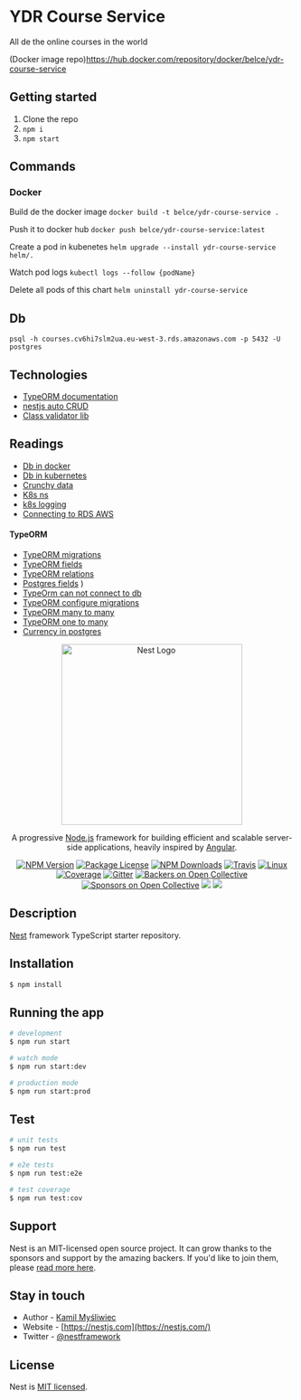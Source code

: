 # YDR Course Service
All de the online courses in the world

(Docker image repo)https://hub.docker.com/repository/docker/belce/ydr-course-service

## Getting started
1. Clone the repo
2. `npm i`
3. `npm start`

## Commands

### Docker
Build de the docker image
`docker build -t belce/ydr-course-service .`

Push it to docker hub
`docker push belce/ydr-course-service:latest`

Create a pod in kubenetes
`helm upgrade --install ydr-course-service helm/.`

Watch pod logs
`kubectl logs --follow {podName}`

Delete all pods of this chart
`helm uninstall ydr-course-service`


## Db
`psql -h courses.cv6hi7slm2ua.eu-west-3.rds.amazonaws.com -p 5432 -U postgres`

## Technologies
- [TypeORM documentation](https://typeorm.io/#/)
- [nestjs auto CRUD](https://github.com/nestjsx/crud)
- [Class validator lib](https://github.com/typestack/class-validator)

## Readings
- [Db in docker](https://vsupalov.com/database-in-docker/)
- [Db in kubernetes](https://cloud.google.com/blog/products/databases/to-run-or-not-to-run-a-database-on-kubernetes-what-to-consider)
- [Crunchy data](https://access.crunchydata.com/documentation/postgres-operator/4.3.0/installation/postgres-operator/)
- [K8s ns](https://kubernetes.io/es/docs/concepts/overview/working-with-objects/namespaces/)
- [k8s logging](https://medium.com/stakater/logging-in-kubernetes-from-container-to-visualization-99524f733d8d)
- [Connecting to RDS AWS](https://towardsdatascience.com/creating-and-connecting-a-postgresql-database-with-amazons-relational-database-service-rds-dcc9db0cd37f)

#### TypeORM
- [TypeORM migrations](https://github.com/typeorm/typeorm/blob/master/docs/migrations.md#creating-a-new-migration)
- [TypeORM fields](https://github.com/typeorm/typeorm/blob/master/docs/entities.md#column-types-for-postgres)
- [TypeORM relations](https://github.com/typeorm/typeorm/blob/master/docs/relations.md)
- [Postgres fields](https://github.com/typeorm/typeorm/blob/master/docs/entities.md#column-types-for-postgres)
)
- [TypeOrm can not connect to db](https://stackoverflow.com/questions/57951040/why-my-typeorm-cant-connect-database-in-product-mode)
- [TypeORM configure migrations](https://hackernoon.com/quick-and-easy-crud-with-nestjs-nestjsxcrud-and-testmace-t9cn313h)
- [TypeORM many to many](https://github.com/typeorm/typeorm/blob/master/docs/many-to-many-relations.md)
- [TypeORM one to many](https://github.com/typeorm/typeorm/blob/master/docs/many-to-one-one-to-many-relations.md)
- [Currency in postgres](https://rietta.com/blog/postgresql-currency-types/)

<p align="center">
  <a href="http://nestjs.com/" target="blank"><img src="https://nestjs.com/img/logo_text.svg" width="320" alt="Nest Logo" /></a>
</p>

[travis-image]: https://api.travis-ci.org/nestjs/nest.svg?branch=master
[travis-url]: https://travis-ci.org/nestjs/nest
[linux-image]: https://img.shields.io/travis/nestjs/nest/master.svg?label=linux
[linux-url]: https://travis-ci.org/nestjs/nest
  
  <p align="center">A progressive <a href="http://nodejs.org" target="blank">Node.js</a> framework for building efficient and scalable server-side applications, heavily inspired by <a href="https://angular.io" target="blank">Angular</a>.</p>
    <p align="center">
<a href="https://www.npmjs.com/~nestjscore"><img src="https://img.shields.io/npm/v/@nestjs/core.svg" alt="NPM Version" /></a>
<a href="https://www.npmjs.com/~nestjscore"><img src="https://img.shields.io/npm/l/@nestjs/core.svg" alt="Package License" /></a>
<a href="https://www.npmjs.com/~nestjscore"><img src="https://img.shields.io/npm/dm/@nestjs/core.svg" alt="NPM Downloads" /></a>
<a href="https://travis-ci.org/nestjs/nest"><img src="https://api.travis-ci.org/nestjs/nest.svg?branch=master" alt="Travis" /></a>
<a href="https://travis-ci.org/nestjs/nest"><img src="https://img.shields.io/travis/nestjs/nest/master.svg?label=linux" alt="Linux" /></a>
<a href="https://coveralls.io/github/nestjs/nest?branch=master"><img src="https://coveralls.io/repos/github/nestjs/nest/badge.svg?branch=master#5" alt="Coverage" /></a>
<a href="https://gitter.im/nestjs/nestjs?utm_source=badge&utm_medium=badge&utm_campaign=pr-badge&utm_content=body_badge"><img src="https://badges.gitter.im/nestjs/nestjs.svg" alt="Gitter" /></a>
<a href="https://opencollective.com/nest#backer"><img src="https://opencollective.com/nest/backers/badge.svg" alt="Backers on Open Collective" /></a>
<a href="https://opencollective.com/nest#sponsor"><img src="https://opencollective.com/nest/sponsors/badge.svg" alt="Sponsors on Open Collective" /></a>
  <a href="https://paypal.me/kamilmysliwiec"><img src="https://img.shields.io/badge/Donate-PayPal-dc3d53.svg"/></a>
  <a href="https://twitter.com/nestframework"><img src="https://img.shields.io/twitter/follow/nestframework.svg?style=social&label=Follow"></a>
</p>
  <!--[![Backers on Open Collective](https://opencollective.com/nest/backers/badge.svg)](https://opencollective.com/nest#backer)
  [![Sponsors on Open Collective](https://opencollective.com/nest/sponsors/badge.svg)](https://opencollective.com/nest#sponsor)-->

## Description

[Nest](https://github.com/nestjs/nest) framework TypeScript starter repository.

## Installation

```bash
$ npm install
```

## Running the app

```bash
# development
$ npm run start

# watch mode
$ npm run start:dev

# production mode
$ npm run start:prod
```

## Test

```bash
# unit tests
$ npm run test

# e2e tests
$ npm run test:e2e

# test coverage
$ npm run test:cov
```

## Support

Nest is an MIT-licensed open source project. It can grow thanks to the sponsors and support by the amazing backers. If you'd like to join them, please [read more here](https://docs.nestjs.com/support).

## Stay in touch

- Author - [Kamil Myśliwiec](https://kamilmysliwiec.com)
- Website - [https://nestjs.com](https://nestjs.com/)
- Twitter - [@nestframework](https://twitter.com/nestframework)

## License

  Nest is [MIT licensed](LICENSE).
